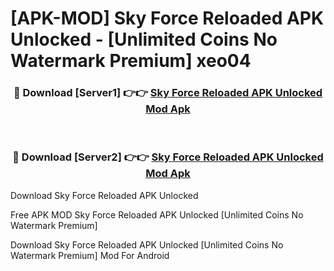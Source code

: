 # [APK-MOD] Sky Force Reloaded APK Unlocked - [Unlimited Coins No Watermark Premium] xeo04



<div align="center">
<h3>🔴 Download [Server1] 👉👉 <a href="https://momento.my/?title=Sky_Force_Reloaded_APK_Unlocked">Sky Force Reloaded APK Unlocked Mod Apk</a></h3><br>

<h3>🔴 Download [Server2] 👉👉 <a href="https://momento.my/?title=Sky_Force_Reloaded_APK_Unlocked">Sky Force Reloaded APK Unlocked Mod Apk</a></h3>
</div>



Download Sky Force Reloaded APK Unlocked 

Free APK MOD Sky Force Reloaded APK Unlocked [Unlimited Coins No Watermark Premium]

Download Sky Force Reloaded APK Unlocked [Unlimited Coins No Watermark Premium] Mod For Android
